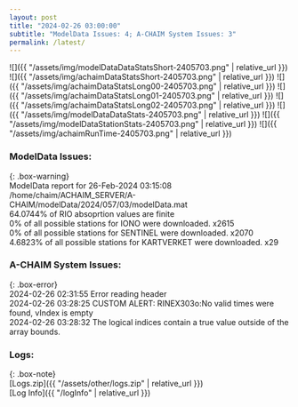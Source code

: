 ```yaml
---
layout: post
title: "2024-02-26 03:00:00"
subtitle: "ModelData Issues: 4; A-CHAIM System Issues: 3"
permalink: /latest/
---
```


![]({{ "/assets/img/modelDataDataStatsShort-2405703.png" | relative_url }})
![]({{ "/assets/img/achaimDataStatsShort-2405703.png" | relative_url }})
![]({{ "/assets/img/achaimDataStatsLong00-2405703.png" | relative_url }})
![]({{ "/assets/img/achaimDataStatsLong01-2405703.png" | relative_url }})
![]({{ "/assets/img/achaimDataStatsLong02-2405703.png" | relative_url }})
![]({{ "/assets/img/modelDataDataStats-2405703.png" | relative_url }})
![]({{ "/assets/img/modelDataStationStats-2405703.png" | relative_url }})
![]({{ "/assets/img/achaimRunTime-2405703.png" | relative_url }})


### ModelData Issues:  
  
{: .box-warning}  
 ModelData report for 26-Feb-2024 03:15:08   
 /home/chaim/ACHAIM_SERVER/A-CHAIM/modelData/2024/057/03/modelData.mat   
 64.0744% of RIO absoprtion values are finite   
 0% of all possible stations for IONO were downloaded. x2615   
 0% of all possible stations for SENTINEL were downloaded. x2070   
 4.6823% of all possible stations for KARTVERKET were downloaded. x29   
  
### A-CHAIM System Issues:  
  
{: .box-error}  
2024-02-26 02:31:55 Error reading header  
2024-02-26 03:28:25 CUSTOM ALERT: RINEX303o:No valid times were found, vIndex is empty  
2024-02-26 03:28:32 The logical indices contain a true value outside of the array bounds.  

### Logs:  
  
{: .box-note}  
[Logs.zip]({{ "/assets/other/logs.zip" | relative_url }})  
[Log Info]({{ "/logInfo" | relative_url }})  
